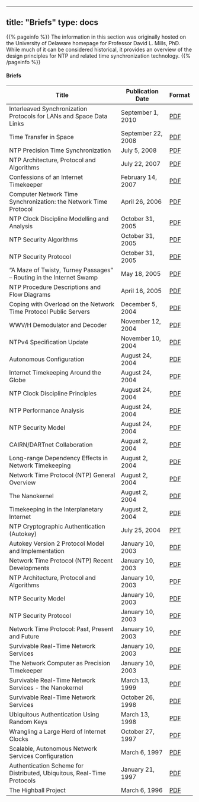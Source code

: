 
---
title: "Briefs"
type: docs
---

{{% pageinfo %}}
The information in this section was originally hosted on the University of Delaware homepage for Professor David L. Mills, PhD. While much of it can be considered historical, it provides an overview of the design principles for NTP and related time synchronization technology.
{{% /pageinfo %}}

#### Briefs

| Title | Publication Date | Format |
| ----- | ----- | ----- |
| Interleaved Synchronization Protocols for LANs and Space Data Links | September 1, 2010 | [PDF](/reflib/brief/onwire/onwire.pdf) |
| Time Transfer in Space | September 22, 2008 | [PDF](/reflib/brief/ipin/mars.pdf) |
| NTP Precision Time Synchronization | July 5, 2008 | [PDF](/reflib/brief/precise/precise.pdf) |
| NTP Architecture, Protocol and Algorithms | July 22, 2007 | [PDF](/reflib/brief/arch/arch.pdf) |
| Confessions of an Internet Timekeeper | February 14, 2007 | [PDF](/reflib/brief/distlec/distlec.pdf) |
| Computer Network Time Synchronization: the Network Time Protocol | April 26, 2006 | [PDF](/reflib/brief/seminar/ntp.pdf) |
| NTP Clock Discipline Modelling and Analysis | October 31, 2005 | [PDF](/reflib/brief/algor/algor.pdf) |
| NTP Security Algorithms | October 31, 2005 | [PDF](/reflib/brief/secalgor/secalgor.pdf) |
| NTP Security Protocol | October 31, 2005 | [PDF](/reflib/brief/secproto/secproto.pdf) |
| “A Maze of Twisty, Turney Passages” – Routing in the Internet Swamp | May 18, 2005 | [PDF](/reflib/brief/goat/goat.pdf) |
| NTP Procedure Descriptions and Flow Diagrams | April 16, 2005 | [PDF](/reflib/brief/flow/flow.pdf) |
| Coping with Overload on the Network Time Protocol Public Servers | December 5, 2004 | [PDF](/reflib/brief/ptti/ptti04.pdf) |
| WWV/H Demodulator and Decoder | November 12, 2004 | [PDF](/reflib/brief/wwv/wwv.pdf) |
| NTPv4 Specification Update | November 10, 2004 | [PDF](/reflib/brief/wwv/bof.pdf) |
| Autonomous Configuration | August 24, 2004 | [PDF](/reflib/brief/autocfg/autocfg.pdf) |
| Internet Timekeeping Around the Globe | August 24, 2004 | [PDF](/reflib/brief/survey/survey.pdf) |
| NTP Clock Discipline Principles | August 24, 2004 | [PDF](/reflib/brief/clock/clock.pdf) |
| NTP Performance Analysis | August 24, 2004 | [PDF](/reflib/brief/perf/perf.pdf) |
| NTP Security Model | August 24, 2004 | [PDF](/reflib/brief/autokey/autokey.pdf) |
| CAIRN/DARTnet Collaboration | August 2, 2004 | [PDF](/reflib/brief/dartnet/dartnet.pdf) |
| Long-range Dependency Effects in Network Timekeeping | August 2, 2004 | [PDF](/reflib/brief/hurst/hurst.pdf) |
| Network Time Protocol (NTP) General Overview | August 2, 2004 | [PDF](/reflib/brief/overview/overview.pdf) |
| The Nanokernel | August 2, 2004 | [PDF](/reflib/brief/nano/nano.pdf) |
| Timekeeping in the Interplanetary Internet | August 2, 2004 | [PDF](/reflib/brief/ipin/ipin.pdf) |
| NTP Cryptographic Authentication (Autokey) | July 25, 2004 | [PPT](/reflib/brief/keys/keys.ppt) |
| Autokey Version 2 Protocol Model and Implementation | January 10, 2003 | [PDF](/reflib/brief/atirp2/atirp2.pdf) |
| Network Time Protocol (NTP) Recent Developments | January 10, 2003 | [PDF](/reflib/brief/seminar/seminar.pdf) |
| NTP Architecture, Protocol and Algorithms | January 10, 2003 | [PDF](/reflib/brief/maeda/maeda.pdf) |
| NTP Security Model | January 10, 2003 | [PDF](/reflib/brief/ident/ident.pdf) |
| NTP Security Protocol | January 10, 2003 | [PDF](/reflib/brief/secprot/secprot.pdf) |
| Network Time Protocol: Past, Present and Future | January 10, 2003 | [PDF](/reflib/brief/gnss/gnss.pdf) |
| Survivable Real-Time Network Services | January 10, 2003 | [PDF](/reflib/brief/pi02/pi02.pdf) |
| The Network Computer as Precision Timekeeper | January 10, 2003 | [PDF](/reflib/brief/ptti/ptti.pdf) |
| Survivable Real-Time Network Services - the Nanokernel | March 13, 1999 | [PDF](/reflib/brief/hcn/hcn.pdf) |
| Survivable Real-Time Network Services | October 26, 1998 | [PDF](/reflib/brief/ngi/ngi.pdf) |
| Ubiquitous Authentication Using Random Keys | March 13, 1998 | [PDF](/reflib/brief/pi98/pi98.pdf) |
| Wrangling a Large Herd of Internet Clocks | October 27, 1997 | [PDF](/reflib/brief/dimacs/dimacs.pdf) |
| Scalable, Autonomous Network Services Configuration | March 6, 1997 | [PDF](/reflib/brief/pi97/pi97.pdf) |
| Authentication Scheme for Distributed, Ubiquitous, Real-Time Protocols | January 21, 1997 | [PDF](/reflib/brief/atirp/atirp.pdf) |
| The Highball Project | March 6, 1996| [PDF](/reflib/brief/highball.pdf) |